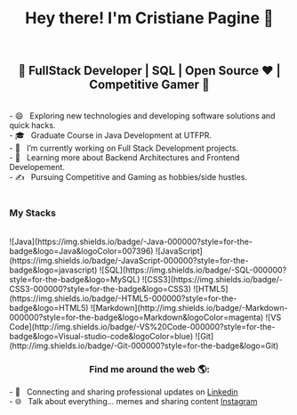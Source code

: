 <h1 align="center">Hey there! I'm Cristiane Pagine 👋 </h1></br>
<h2 align="center">🚀 FullStack Developer | SQL  | Open Source ♥ | Competitive Gamer  🚀</h3></br>
  - 😄 &nbsp; Exploring new technologies and developing software solutions and quick hacks.<br/>
  - 🎓 &nbsp; Graduate Course in Java Development at UTFPR.<br/>
  - 💼 &nbsp; I’m currently working on Full Stack Development projects.<br/>
  - 🌱 &nbsp; Learning more about Backend Architectures and Frontend Developement.<br/>
  - ✍️ &nbsp; Pursuing Competitive and Gaming as hobbies/side hustles.  <br/>
<br/>

<p align="center">
<h3> My Stacks</h3> </br>
![Java](https://img.shields.io/badge/-Java-000000?style=for-the-badge&logo=Java&logoColor=007396)
![JavaScript](https://img.shields.io/badge/-JavaScript-000000?style=for-the-badge&logo=javascript)
![SQL](https://img.shields.io/badge/-SQL-000000?style=for-the-badge&logo=MySQL)
![CSS3](https://img.shields.io/badge/-CSS3-000000?style=for-the-badge&logo=CSS3)
![HTML5](https://img.shields.io/badge/-HTML5-000000?style=for-the-badge&logo=HTML5)
![Markdown](http://img.shields.io/badge/-Markdown-000000?style=for-the-badge&logo=Markdown&logoColor=magenta)
![VS Code](http://img.shields.io/badge/-VS%20Code-000000?style=for-the-badge&logo=Visual-studio-code&logoColor=blue)
![Git](http://img.shields.io/badge/-Git-000000?style=for-the-badge&logo=Git)

</br>
<h3 align="center"> Find me around the web 🌎: </h3>  
- 💼 &nbsp; Connecting and sharing professional updates on <a href="https://www.linkedin.com/in/cristianepagine">Linkedin</a><br/>
- 🌐 &nbsp; Talk about everything... memes and sharing content <a href="https://www.instagram.com/crispagine/">Instagram</a>  
</p>
